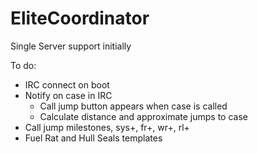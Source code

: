 # EliteCoordinator

Single Server support initially

To do:
* IRC connect on boot
* Notify on case in IRC
    * Call jump button appears when case is called
    * Calculate distance and approximate jumps to case
* Call jump milestones, sys+, fr+, wr+, rl+
* Fuel Rat and Hull Seals templates